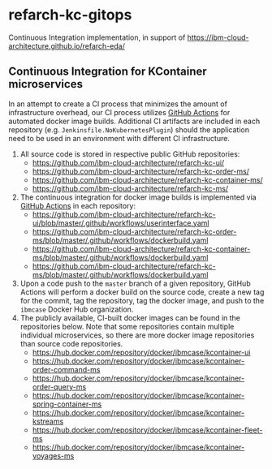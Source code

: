 # refarch-kc-gitops

Continuous Integration implementation, in support of https://ibm-cloud-architecture.github.io/refarch-eda/

## Continuous Integration for KContainer microservices

In an attempt to create a CI process that minimizes the amount of infrastructure overhead, our CI process utilizes [GitHub Actions](https://github.com/features/actions) for automated docker image builds.  Additional CI artifacts are included in each repository (e.g. `Jenkinsfile.NoKubernetesPlugin`) should the application need to be used in an environment with different CI infrastructure.

1. All source code is stored in respective public GitHub repositories:
   - https://github.com/ibm-cloud-architecture/refarch-kc-ui/
   - https://github.com/ibm-cloud-architecture/refarch-kc-order-ms/
   - https://github.com/ibm-cloud-architecture/refarch-kc-container-ms/
   - https://github.com/ibm-cloud-architecture/refarch-kc-ms/
2. The continuous integration for docker image builds is implemented via [GitHub Actions](https://github.com/features/actions) in each repository:
   - https://github.com/ibm-cloud-architecture/refarch-kc-ui/blob/master/.github/workflows/userinterface.yaml
   - https://github.com/ibm-cloud-architecture/refarch-kc-order-ms/blob/master/.github/workflows/dockerbuild.yaml
   - https://github.com/ibm-cloud-architecture/refarch-kc-container-ms/blob/master/.github/workflows/dockerbuild.yaml
   - https://github.com/ibm-cloud-architecture/refarch-kc-ms/blob/master/.github/workflows/dockerbuild.yaml
3. Upon a code push to the `master` branch of a given repository, GitHub Actions will perform a docker build on the source code, create a new tag for the commit, tag the repository, tag the docker image, and push to the `ibmcase` Docker Hub organization.
4. The publicly available, CI-built docker images can be found in the repositories below.  Note that some repositories contain multiple individual microservices, so there are more docker image repositories than source code repositories.
   - https://hub.docker.com/repository/docker/ibmcase/kcontainer-ui
   - https://hub.docker.com/repository/docker/ibmcase/kcontainer-order-command-ms
   - https://hub.docker.com/repository/docker/ibmcase/kcontainer-order-query-ms
   - https://hub.docker.com/repository/docker/ibmcase/kcontainer-spring-container-ms
   - https://hub.docker.com/repository/docker/ibmcase/kcontainer-kstreams
   - https://hub.docker.com/repository/docker/ibmcase/kcontainer-fleet-ms
   - https://hub.docker.com/repository/docker/ibmcase/kcontainer-voyages-ms
